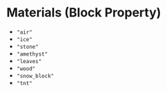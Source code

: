 # Materials (Block Property)

* `"air"`
* `"ice"`
* `"stone"`
* `"amethyst"`
* `"leaves"`
* `"wood"`
* `"snow_block"`
* `"tnt"`